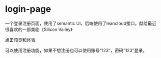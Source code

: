 # login-page
一个登录注册页面，使用了semantic UI，后端使用了leancloud接口，献给最近很喜欢的一部美剧《Silicon Valley》

[点击预览和体验](https://congzhaoyang.github.io/login-page/index.html)

可以使用注册功能，如果不想注册也可以使用账号“123”，密码“123”登录。